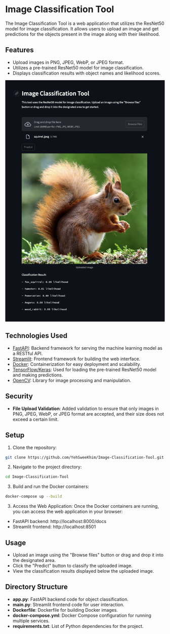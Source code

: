 # Image Classification Tool

The Image Classification Tool is a web application that utilizes the ResNet50 model for image classification. It allows users to upload an image and get predictions for the objects present in the image along with their likelihood.

## Features

- Upload images in PNG, JPEG, WebP, or JPEG format.
- Utilizes a pre-trained ResNet50 model for image classification.
- Displays classification results with object names and likelihood scores.

![Result](result.png)

## Technologies Used

- [FastAPI](https://fastapi.tiangolo.com/): Backend framework for serving the machine learning model as a RESTful API.
- [Streamlit](https://streamlit.io/): Frontend framework for building the web interface.
- [Docker](https://www.docker.com/): Containerization for easy deployment and scalability.
- [TensorFlow/Keras](https://www.tensorflow.org/): Used for loading the pre-trained ResNet50 model and making predictions.
- [OpenCV](https://opencv.org/): Library for image processing and manipulation.

## Security
- **File Upload Validation**: Added validation to ensure that only images in PNG, JPEG, WebP, or JPEG format are accepted, and their size does not exceed a certain limit.

## Setup

1. Clone the repository:
```bash
git clone https://github.com/YehSweeKhim/Image-Classification-Tool.git
```

2. Navigate to the project directory:
```bash
cd Image-Classification-Tool
```

3. Build and run the Docker containers:
```bash
docker-compose up --build
```

3. Access the Web Application: Once the Docker containers are running, you can access the web application in your browser:
- FastAPI backend: http://localhost:8000/docs
- Streamlit frontend: http://localhost:8501

## Usage

- Upload an image using the "Browse files" button or drag and drop it into the designated area.
- Click the "Predict" button to classify the uploaded image.
- View the classification results displayed below the uploaded image.

## Directory Structure

- **app.py**: FastAPI backend code for object classification.
- **main.py**: Streamlit frontend code for user interaction.
- **Dockerfile**: Dockerfile for building Docker images.
- **docker-compose.yml**: Docker Compose configuration for running multiple services.
- **requirements.txt**: List of Python dependencies for the project.